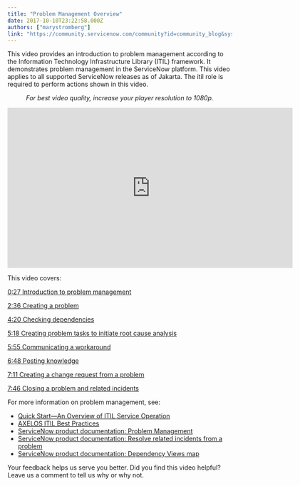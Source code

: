 ```yaml
---
title: "Problem Management Overview"
date: 2017-10-10T23:22:58.000Z
authors: ["marystromberg"]
link: "https://community.servicenow.com/community?id=community_blog&sys_id=83fda62ddbd0dbc01dcaf3231f9619a7"
---
```

<p>This video provides an introduction to problem management according to the Information Technology Infrastructure Library (ITIL) framework. It demonstrates problem management in the ServiceNow platform. This video applies to all supported ServiceNow releases as of Jakarta. The itil role is required to perform actions shown in this video.</p><p></p><p style="text-align: center;"><em>For best video quality, increase your player resolution to 1080p.</em></p><p></p><p><iframe frameborder="0" height="360" src="https://www.youtube.com/embed/Ux1fub8KzT0?rel=0" width="640">
</iframe></p><p></p><p>This video covers:</p><p><a title="outu.be/Ux1fub8KzT0?t=27s" href="https://youtu.be/Ux1fub8KzT0?t=27s">0:27 Introduction to problem management</a></p><p><a title="outu.be/Ux1fub8KzT0?t=2m36s" href="https://youtu.be/Ux1fub8KzT0?t=2m36s">2:36 Creating a problem</a></p><p><a title="outu.be/Ux1fub8KzT0?t=4m20s" href="https://youtu.be/Ux1fub8KzT0?t=4m20s">4:20 Checking dependencies</a></p><p><a title="outu.be/Ux1fub8KzT0?t=5m18s" href="https://youtu.be/Ux1fub8KzT0?t=5m18s">5:18 Creating problem tasks to initiate root cause analysis</a></p><p><a title="outu.be/Ux1fub8KzT0?t=5m55s" href="https://youtu.be/Ux1fub8KzT0?t=5m55s">5:55 Communicating a workaround</a></p><p><a title="outu.be/Ux1fub8KzT0?t=6m48s" href="https://youtu.be/Ux1fub8KzT0?t=6m48s">6:48 Posting knowledge</a></p><p><a title="outu.be/Ux1fub8KzT0?t=7m11s" href="https://youtu.be/Ux1fub8KzT0?t=7m11s">7:11 Creating a change request from a problem</a></p><p><a title="outu.be/Ux1fub8KzT0?t=7m46s" href="https://youtu.be/Ux1fub8KzT0?t=7m46s">7:46 Closing a problem and related incidents</a></p><p></p><p>For more information on problem management, see:</p><ul><li><a title="ww.servicenow.com/content/dam/servicenow/documents/ebook/ebk-it-infrastructure-library-overview-service-operation.pdf" href="https://www.servicenow.com/content/dam/servicenow/documents/ebook/ebk-it-infrastructure-library-overview-service-operation.pdf">Quick Start—An Overview of ITIL Service Operation</a></li><li><a title="ww.axelos.com/best-practice-solutions/itil" href="https://www.axelos.com/best-practice-solutions/itil">AXELOS ITIL Best Practices</a></li><li><a title="ocs.servicenow.com/bundle/jakarta-it-service-management/page/product/problem-management/concept/c_ProblemManagement.html" href="https://docs.servicenow.com/bundle/jakarta-it-service-management/page/product/problem-management/concept/c_ProblemManagement.html">ServiceNow product documentation: Problem Management</a></li><li><a title="ocs.servicenow.com/bundle/jakarta-it-service-management/page/product/problem-management/task/t_CloseRelatedIncFromAPRB.html#t_CloseRelatedIncFromAPRB" href="https://docs.servicenow.com/bundle/jakarta-it-service-management/page/product/problem-management/task/t_CloseRelatedIncFromAPRB.html#t_CloseRelatedIncFromAPRB">ServiceNow product documentation: Resolve related incidents from a problem</a></li><li><a title="ocs.servicenow.com/bundle/jakarta-servicenow-platform/page/product/business-service-management-map-ng/concept/c_NextGenBSMMaps.html" href="https://docs.servicenow.com/bundle/jakarta-servicenow-platform/page/product/business-service-management-map-ng/concept/c_NextGenBSMMaps.html">ServiceNow product documentation: Dependency Views map</a></li></ul><p></p><p>Your feedback helps us serve you better. Did you find this video helpful? Leave us a comment to tell us why or why not.</p>